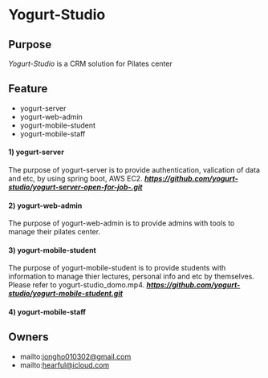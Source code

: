 # Yogurt-Studio

## Purpose

_Yogurt-Studio_ is a CRM solution for Pilates center

## Feature

- yogurt-server
- yogurt-web-admin
- yogurt-mobile-student
- yogurt-mobile-staff

#### 1) yogurt-server

The purpose of yogurt-server is to provide authentication, valication of data and etc, by using spring boot, AWS EC2.
***https://github.com/yogurt-studio/yogurt-server-open-for-job-.git***

#### 2) yogurt-web-admin

The purpose of yogurt-web-admin is to provide admins with tools to manage their pilates center.

#### 3) yogurt-mobile-student

The purpose of yogurt-mobile-student is to provide students with information to manage thier lectures, personal info and etc by themselves.
Please refer to yogurt-studio_domo.mp4.
***https://github.com/yogurt-studio/yogurt-mobile-student.git***

#### 4) yogurt-mobile-staff

## Owners

- mailto:jongho010302@gmail.com
- mailto:hearful@icloud.com
